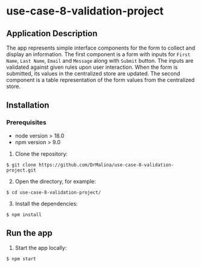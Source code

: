 # use-case-8-validation-project

## Application Description

The app represents simple interface components for the form to collect and display an information.
The first component is a form with inputs for `First Name`, `Last Name`, `Email` and `Message` along with `Submit` button.
The inputs are validated against given rules upon user interaction.
When the form is submitted, its values in the centralized store are updated.
The second component is a table representation of the form values from the centralized store.


## Installation

### Prerequisites
- node version > 18.0
- npm version > 9.0

1. Clone the repository:
```
$ git clone https://github.com/DrMalina/use-case-8-validation-project.git
```

2. Open the directory, for example:
```
$ cd use-case-8-validation-project/ 
```

3. Install the dependencies:
```
$ npm install
```

## Run the app

1. Start the app locally:
```
$ npm start
```
